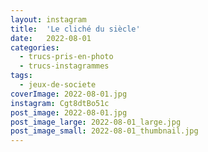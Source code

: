 ```yaml
---
layout: instagram
title:  'Le cliché du siècle'
date:   2022-08-01
categories: 
  - trucs-pris-en-photo
  - trucs-instagrammes
tags:
  - jeux-de-societe
coverImage: 2022-08-01.jpg
instagram: Cgt8dtBo51c
post_image: 2022-08-01.jpg
post_image_large: 2022-08-01_large.jpg
post_image_small: 2022-08-01_thumbnail.jpg
---
```



